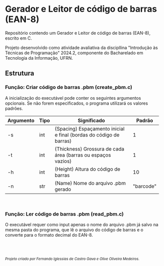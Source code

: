 # Gerador e Leitor de código de barras (EAN-8)

Repositório contendo um Gerador e Leitor de código de barras (EAN-8), escrito em C.

Projeto desenvolvido como atividade avaliativa da discipllina "Introdução às Técnicas de Programação" 2024.2, componente do Bacharelado em Tecnologia da Informação, UFRN.

## Estrutura

<h3>Função: Criar código de barras .pbm (create_pbm.c)</h3>

A inicialização do executável pode conter os seguintes argumentos opcionais. Se não forem especificados, o programa utilizará os valores padrões.

<table>
    <thead>
        <tr>
            <th>Argumento</th>
            <th>Tipo</th>
            <th>Significado</th>
            <th>Padrão</th>
        </tr>
    </thead>
    <tbody>
        <tr>
            <td>-s</td>
            <td>int</td>
            <td>(Spacing) Espaçamento inicial e final (bordas do código de barras)</td>
            <td>1</td>
        </tr>
        <tr>
            <td>-t</td>
            <td>int</td>
            <td>(Thickness) Grossura de cada área (barras ou espaços vazios)</td>
            <td>1</td>
        </tr>
        <tr>
            <td>-h</td>
            <td>int</td>
            <td>(Height) Altura do código de barras</td>
            <td>10</td>
        </tr>
        <tr>
            <td>-n</td>
            <td>str</td>
            <td>(Name) Nome do arquivo .pbm gerado</td>
            <td>"barcode"</td>
        </tr>
    </tbody>
</table>
<br>
<h3>Função: Ler código de barras .pbm (read_pbm.c)</h3>

O executável requer como input apenas o nome do arquivo .pbm já salvo na mesma pasta do programa, que lê o arquivo do código de barras e o converte para o formato decimal do EAN-8.

##
<br><br>
<small><i>Projeto criado por Fernando Iglessias de Castro Gava e Olive Oliveira Medeiros.</i></small>